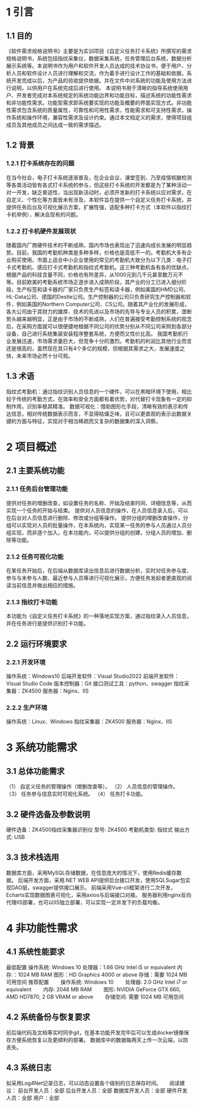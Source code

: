 # 1	引言
## 1.1	目的
《软件需求规格说明书》主要是为实训项目《自定义任务打卡系统》所撰写的需求规格说明书，系统包括指纹采集仪，数据采集系统，任务管理后台系统，数据分析展示系统等。本说明书作为用户和软件开发人员达成的技术协议书，便于用户、分析人员和软件设计人员进行理解和交流，作为着手进行设计工作的基础和依据，系统开发完成以后，为产品的验收提供依据。并在文件中对系统的功能及使用方法进行说明，以供用户在系统完成后进行使用。
本说明书用于清晰的指导系统使用用户、开发者完成对本系统规定的系统功能边界和功能目标，描述系统的功能性需求和非功能性需求。功能型需求即系统要实现的功能及概要的界面实现方式。非功能性需求包含系统的质量属性，可靠性和可用性需求，性能需求和可支持性需求，操作系统和操作环境，兼容性需求及设计约束。通过本文档定义的需求，使得项目组成员及其他成员之间达成一致的需求描述。
## 1.2	背景
### 1.2.1	打卡系统存在的问题
在当今社会，电子打卡系统逐渐普及，在企业会议、课堂签到、乃至疫情核酸检测等各类活动皆有各式打卡系统的参与，但这些打卡系统的开发都是为了某种活动一对一开发，缺乏普适性，当出现新活动时，必须开发新的打卡系统以应对需求，在自定义、个性化等方面皆未有涉及，本软件旨在提供一个自定义任务打卡系统，并提供任务后台及可视化展示方案，扩展性强，适配多种打卡方式（本软件以指纹打卡机举例），解决会现有的问题。
### 1.2.2 打卡机硬件发展现状
随着国内厂商硬件技术的不断成熟，国内市场也表现出了迅速向成长发展的明显趋势。目前，我国的考勤机种类是多种多样，价格也是高低不一的。考勤机大多有企业购买使用，市面上适合中小企业使用的常见的考勤机大致分为以下几类：电子打卡式考勤机、感应打卡式考勤机和指纹式考勤机。这三种考勤机各有各的优缺点，根据产品的科技含量不同，价格也有所差异，从1000元到几千元甚至数万元不等。目前欧美的考勤系统市场正逐步进入成熟阶段，其产业的分工已进入细分阶段，生产标签和读卡器的厂家只负责生产标签和读卡器，例如美国的HMD公司、HL-Data公司、德国的Destle公司。生产控制器的公司只负责研究生产控制器和软件，例如美国的Northern Computer公司、CS公司。随着其产业化的发展形成，各大公司由于其财力的雄厚、技术的先进以及市场的先导与专业人员的积累，垄断势头越来越明显，正是由于市场的不断成熟，人们在普遍接受考勤控制系统的观念后，在采购方面就可以很便捷地根据不同公司的优势分别从不同公司采购到各部分设备，自己进行系统集装安装程序整套系统，方便而又性价比高。
我国考勤机行业发展迅速，市场需求量巨大，但竞争十分的激烈。考勤机的利润比其他行业而言还是很高的，虽然现在其只有4个多亿的规模，但根据其需求之大，发展速度之快，未来市场必然十分可观。
## 1.3	术语
指纹式考勤机：通过指纹识别人员信息的一个硬件，可以在黑暗环境下使用，相比较于传统的考勤方式，在效率和安全方面都有着优势，对代替打卡现象有一定的抑制作用，识别率极其精准。
数据可视化：借助图形化手段，清晰有效的表示和传达信息，相对传统数据表示而言，不显得枯燥乏味，且可以更直观的表示出数据关键的方面与特征，实现对于相当稀疏而又复杂的数据集的深入洞察。
 
# 2	项目概述
## 2.1	主要系统功能
### 2.1.1	 任务后台管理功能
提供对任务的增删改查，如设置任务的名称、开始及结束时间、详细信息等，从而实现一个任务的开始与结束。
提供对人员信息的操作，在人员信息录入后，可以在后台对人员信息进行删除、修改或分组等操作。
提供分组的增删改查操作，分组可以实现对人员的批量操作，在本系统内，实现某一任务的参与人员通过人员分组实现，而非逐个加入，在本功能内，可以提供分组的创建，分组人员的增加、删除等功能。
### 2.1.2	 任务可视化功能
在某任务开始后，在后端从数据库读出信息后进行数据分析，实时对任务参与度、参与与未参与人数、最近参与人员等进行可视化展示，方便任务发起者更直观的阅读当前信息并做出相应的措施。
### 2.1.3	指纹打卡功能
本功能为《自定义任务打卡系统》的一种落地实现方案，通过指纹录入人员信息，并在任务进行是提供识别打卡功能。
## 2.2 运行环境要求
### 2.2.1 开发环境
操作系统：Windows10
后端开发软件：Visual Studio2022
前端开发软件：Visual Studio Code
版本控制器：Git
接口测试工具：python、swagger
指纹采集器：ZK4500
服务器：Nginx、IIS
### 2.2.2 生产环境
操作系统：Linux、Windows
指纹采集器：ZK4500
服务器：Nginx、IIS
 
# 3	系统功能需求
## 3.1	总体功能需求
（1）	自定义任务的管理操作（增删改查等）。
（2）	人员信息的管理操作。
（3）	任务参与信息实时可视化系统。
（4）	任务打卡功能。
## 3.2	硬件选备及参数说明
硬件选备：ZK4500指纹采集器识别仪
型号: ZK4500
考勤机类型: 指纹式
输出方式: USB
## 3.3	技术栈选用
数据库方面，采用MySQL存储数据，在信息庞大的情况下，使用Redis缓存数据。
后端开发方面，采用.NET WEB API提供后台接口开发，使用SQLSugar包实现DAO层，swagger提供接口展示。
前端采用Vue-cli框架进行二次开发，Echarts实现数据图表可视化，采用axios与后端接口对接。
服务器利用nginx反向代理IIS部署，也可以IIS独立部署，可以实现一定并发下的负载均衡。
 
# 4	非功能性需求
## 4.1	系统性能要求
最低配置
操作系统: Windows 10
处理器：1.66 GHz Intel i5 or equivalent
内存:：1024 MB RAM
图形：HD Graphics 4000 or above
存储：需要 1024 MB 可用空间
推荐配置
　　操作系统: Windows 10
　　处理器: 2.0 GHz Intel i7 or equivalent
　　内存: 2048 MB RAM
　　图形: NVIDIA GeForce GTX 660, AMD HD7870, 2 GB VRAM or above
　　存储空间: 需要 1024 MB 可用空间
## 4.2	系统备份与恢复要求
前后端代码及文档等实时同步git，在基本功能开发完毕后可以生成docker镜像保存方便系统恢复以及更顺利的部署。
数据库中的数据每两天上传一次云端，以防丢失。
## 4.3	系统日志
拟采用Log4Net记录日志，可以动态设置各个级别的日志保存时间。
 
阅读建议：
前台开发人员：全部
后台开发人员：全部
数据库开发人员：全部
硬件开发人员：全部
用户：全部
 


